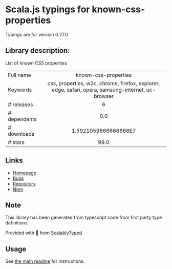 
# Scala.js typings for known-css-properties

Typings are for version 0.27.0

## Library description:
List of known CSS properties

|                    |                 |
| ------------------ | :-------------: |
| Full name          | known-css-properties |
| Keywords           | css, properties, w3c, chrome, firefox, explorer, edge, safari, opera, samsung-internet, uc-browser |
| # releases         | 6 |
| # dependents       | 0.0 |
| # downloads        | 1.5921059666666666E7 |
| # stars            | 99.0 |

## Links
- [Homepage](https://github.com/known-css/known-css-properties#readme)
- [Bugs](https://github.com/known-css/known-css-properties/issues)
- [Repository](https://github.com/known-css/known-css-properties)
- [Npm](https://www.npmjs.com/package/known-css-properties)
    


## Note
This library has been generated from typescript code from first party type definitions.

Provided with :purple_heart: from [ScalablyTyped](https://github.com/oyvindberg/ScalablyTyped)

## Usage
See [the main readme](../../readme.md) for instructions.


